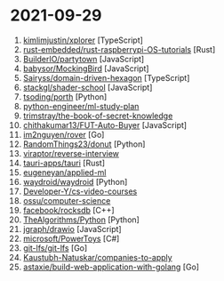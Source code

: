 # 2021-09-29

1. [kimlimjustin/xplorer](https://github.com/kimlimjustin/xplorer "Xplorer, a customizable, modern file manager") [TypeScript]
2. [rust-embedded/rust-raspberrypi-OS-tutorials](https://github.com/rust-embedded/rust-raspberrypi-OS-tutorials "📚 Learn to write an embedded OS in Rust 🦀") [Rust]
3. [BuilderIO/partytown](https://github.com/BuilderIO/partytown "Relocate resource intensive third-party scripts off of the main thread and into a web worker. 🎉") [JavaScript]
4. [babysor/MockingBird](https://github.com/babysor/MockingBird "🚀AI拟声: 5秒内克隆您的声音并生成任意语音内容 Clone a voice in 5 seconds to generate arbitrary speech in real-time") [JavaScript]
5. [Sairyss/domain-driven-hexagon](https://github.com/Sairyss/domain-driven-hexagon "Guide on Domain-Driven Design, Hexagonal architecture, best practices etc.") [TypeScript]
6. [stackgl/shader-school](https://github.com/stackgl/shader-school "🎓 A workshopper for GLSL shaders and graphics programming") [JavaScript]
7. [tsoding/porth](https://github.com/tsoding/porth "It's like Forth but in Python") [Python]
8. [python-engineer/ml-study-plan](https://github.com/python-engineer/ml-study-plan "The Ultimate FREE Machine Learning Study Plan") 
9. [trimstray/the-book-of-secret-knowledge](https://github.com/trimstray/the-book-of-secret-knowledge "A collection of inspiring lists, manuals, cheatsheets, blogs, hacks, one-liners, cli/web tools and more.") 
10. [chithakumar13/FUT-Auto-Buyer](https://github.com/chithakumar13/FUT-Auto-Buyer "Fifa 21 AutoBuyer / Snipping Bot for fifa 21 ultimate team web app with captcha solver") [JavaScript]
11. [im2nguyen/rover](https://github.com/im2nguyen/rover "Interactive Terraform visualization. State and configuration explorer.") [Go]
12. [RandomThings23/donut](https://github.com/RandomThings23/donut "DONUTS DONUTS DONUTS 🍩") [Python]
13. [viraptor/reverse-interview](https://github.com/viraptor/reverse-interview "Questions to ask the company during your interview") 
14. [tauri-apps/tauri](https://github.com/tauri-apps/tauri "Build smaller, faster, and more secure desktop applications with a web frontend.") [Rust]
15. [eugeneyan/applied-ml](https://github.com/eugeneyan/applied-ml "📚 Papers & tech blogs by companies sharing their work on data science & machine learning in production.") 
16. [waydroid/waydroid](https://github.com/waydroid/waydroid "") [Python]
17. [Developer-Y/cs-video-courses](https://github.com/Developer-Y/cs-video-courses "List of Computer Science courses with video lectures.") 
18. [ossu/computer-science](https://github.com/ossu/computer-science "🎓 Path to a free self-taught education in Computer Science!") 
19. [facebook/rocksdb](https://github.com/facebook/rocksdb "A library that provides an embeddable, persistent key-value store for fast storage.") [C++]
20. [TheAlgorithms/Python](https://github.com/TheAlgorithms/Python "All Algorithms implemented in Python") [Python]
21. [jgraph/drawio](https://github.com/jgraph/drawio "Source to app.diagrams.net") [JavaScript]
22. [microsoft/PowerToys](https://github.com/microsoft/PowerToys "Windows system utilities to maximize productivity") [C#]
23. [git-lfs/git-lfs](https://github.com/git-lfs/git-lfs "Git extension for versioning large files") [Go]
24. [Kaustubh-Natuskar/companies-to-apply](https://github.com/Kaustubh-Natuskar/companies-to-apply "this repository contains opportunities for you to apply to more than 150 product base companies(NOT JUST FAANG ) & good start-up's") 
25. [astaxie/build-web-application-with-golang](https://github.com/astaxie/build-web-application-with-golang "A golang ebook intro how to build a web with golang") [Go]
